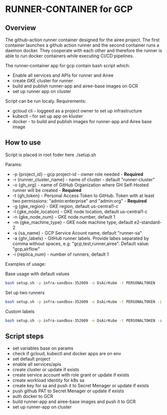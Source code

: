 # RUNNER-CONTAINER for GCP

## Overview

The github-action runner container designed for the airee project. The first container launches a github action runner and the second container runs a daemon docker. They cooperate with each other and therefore the runner is able to run docker containers while executing CI/CD pipelines.

The runner-container app for gcp contain bash script which:
- Enable all services and APIs for runner and Airee
- create GKE cluster for runner
- build and publish runner-app and airee-base images on GCR
- set up runner app on cluster 

Script can be run localy. Requirements:
- gcloud cli  - loggeed as a project owner to set up infrastructure
- kubectl - for set up app on kluster
- docker - to build and publish images for runner-app and Airee base image

## How to use

Script is placed in root foder here ./setup.sh

Params:
- -p {project_id} - gcp project-id - owner role needed - <b>Required</b>
- -r {runner_cluster_name} - name of cluster - default "runner-cluster"
- -o {gh_org} - name of GitHub Organization where GH Self-Hosted runner will be created - <b>Required</b>
- -t {gh_token} - Personal Access Token to GitHub. Token with at least two permissions: "admin:enterprise" and "admin:org" - <b>Required</b>
- -g {gke_region} - GKE region, default us-central1-c
- -l {gke_node_location} - GKE node location, default us-central1-c
- -n {gke_node_num} - GKE node number, default 1
- -m {gke_machine_type} - GKE node machine type, default e2-standard-2
- -s {sa_name} - GCP Service Acount name, default "runner-sa"
- -a {ghr_labels} - GitHub runner labels. Provide labes separated by comma without spaces, e.g: "gcp,test,runner,airee". Default value: "gcp,airflow"
- -i {replica_num} - number of runners, default 1

Examples of usage:

Base usage with default values
```bash
bash setup.sh -p infra-sandbox-352609 -o DsAirKube -t PERSONALTOKEN
```

Set up two runners
```bash
bash setup.sh -p infra-sandbox-352609 -o DsAirKube -t PERSONALTOKEN -i 2
```

Custom labels
```bash
bash setup.sh -p infra-sandbox-352609 -o DsAirKube -t PERSONALTOKEN -a gcp,airee,prod
```

## Script steps

- set variables base on params
- check if gcloud, kubectl and docker apps are on env
- set default project
- enable all services/apis
- create cluster or update if exists
- create service account with role grant or update if exists
- create workload identity for k8s sa
- create key for sa and push it to Secret Menager or update if exists
- push github PAT to Secret Menager or update if exists
- auth docker to GCR
- build runner-app and airee-base images and push it to GCR
- set up runner-app on cluster
